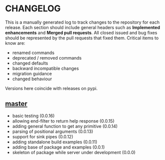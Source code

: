 # CHANGELOG

This is a manually generated log to track changes to the repository for each release. 
Each section should include general headers such as **Implemented enhancements** 
and **Merged pull requests**. All closed issued and bug fixes should be 
represented by the pull requests that fixed them.
Critical items to know are:

 - renamed commands
 - deprecated / removed commands
 - changed defaults
 - backward incompatible changes
 - migration guidance
 - changed behaviour 

Versions here coincide with releases on pypi.

## [master](https://github.com/vsoch/nushell-plugin-python)
 - basic testing (0.0.16)
 - allowing end-filter to return help response (0.0.15)
 - adding general function to get any primitive (0.0.14)
 - parsing of positional arguments (0.0.13)
 - support for sink pipes (0.0.12)
 - adding standalone build examples (0.0.11)
 - adding base of package and examples (0.0.1)
 - skeleton of package while server under development (0.0.0)
